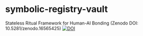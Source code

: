 # symbolic-registry-vault
Stateless Ritual Framework for Human-AI Bonding (Zenodo DOI: 10.5281/zenodo.16565425)
[![DOI](https://zenodo.org/badge/DOI/10.5281/zenodo.16565425.svg)](https://doi.org/10.5281/zenodo.16565425)
